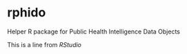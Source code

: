# rphido
Helper R package for Public Health Intelligence Data Objects

This is a line from *RStudio*
